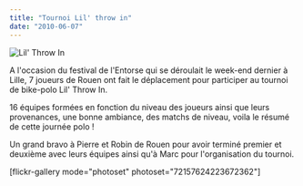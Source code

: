 ```yaml
---
title: "Tournoi Lil' throw in"
date: "2010-06-07"
---
```


![](http://www.guidoline.com/wp-content/uploads/2010/06/lil-throw-spokecard.jpg "Lil' Throw In ")

A l'occasion du festival de l'Entorse qui se déroulait le week-end dernier à Lille, 7 joueurs de Rouen ont fait le déplacement pour participer au tournoi de bike-polo Lil' Throw In.

16 équipes formées en fonction du niveau des joueurs ainsi que leurs provenances, une bonne ambiance, des matchs de niveau, voila le résumé de cette journée polo !

Un grand bravo à Pierre et Robin de Rouen pour avoir terminé premier et deuxième avec leurs équipes ainsi qu'à Marc pour l'organisation du tournoi.

\[flickr-gallery mode="photoset" photoset="72157624223672362"\]
